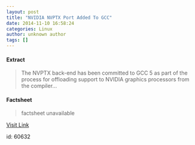 ```yaml
---
layout: post
title: "NVIDIA NVPTX Port Added To GCC"
date: 2014-11-10 16:58:24
categories: Linux
author: unknown author
tags: []
---
```



#### Extract
>The NVPTX back-end has been committed to GCC 5 as part of the process for offloading support to NVIDIA graphics processors from the compiler...

#### Factsheet
>factsheet unavailable

[Visit Link](http://www.phoronix.com/vr.php?view=MTgzNTM)

id:   60632

